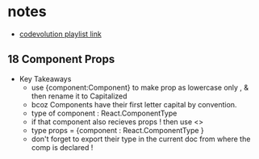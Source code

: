 # notes
- [ codevolution playlist link ](https://www.youtube.com/watch?v=xFNk2nfDh4M&list=PLC3y8-rFHvwi1AXijGTKM0BKtHzVC-LSK&index=19)
## 18 Component Props
- Key Takeaways
  - use {component:Component} to make prop as lowercase only , & then rename it to Capitalized 
  - bcoz Components have their first letter capital by convention.
  - type of component : React.ComponentType
  - if that component also recieves props ! then use <>
  - type props = {component : React.ComponentType<thatCompProps> }
  - don't forget to export their type in the current doc from where the comp is declared !
 
